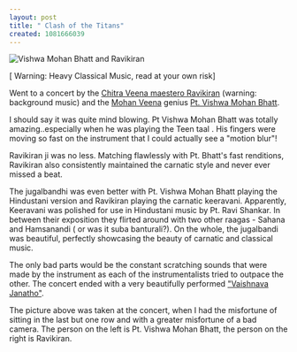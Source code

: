 ```yaml
--- 
layout: post
title: " Clash of the Titans"
created: 1081666039
---
```

<img alt="Vishwa Mohan Bhatt and Ravikiran" src="/images/concert.jpg"/>

[ Warning: Heavy Classical Music, read at your own risk]

Went to a concert by the <a href="http://www.ravikiranmusic.com/index.shtml">Chitra Veena maestero Ravikiran</a> (warning: background music) and the <a href="http://www.vishwamohanbhatt.com/veena.htm">Mohan Veena</a> genius <a href="http://www.vishwamohanbhatt.com/profile.htm">Pt. Vishwa Mohan Bhatt</a>. 

I should say it was quite mind blowing. Pt Vishwa Mohan Bhatt was totally amazing..especially when he was playing the Teen taal . His fingers were moving so fast on the instrument that I could actually see a "motion blur"!

Ravikiran ji was no less. Matching  flawlessly with Pt. Bhatt's fast  renditions,  Ravikiran also consistently maintained the carnatic style and never ever missed a beat.

The jugalbandhi was even better with Pt. Vishwa Mohan Bhatt playing the Hindustani version and Ravikiran playing the carnatic keeravani.  Apparently, Keeravani was polished for use in Hindustani music by Pt. Ravi Shankar.  In between their exposition they flirted around with two other raagas - Sahana and Hamsanandi ( or was it suba banturali?).  On the whole, the jugalbandi was beautiful, perfectly showcasing the beauty of carnatic and classical music. 

The only bad parts would be the constant scratching sounds that were made by the instrument as each of the instrumentalists tried to outpace the other. The concert ended with a very beautifully performed <a href="http://www.musicindiaonline.com/music/s/?q=vaishnava%20janatho&c=0200">"Vaishnava Janatho"</a>. 

The picture above was taken at the concert, when I had the misfortune of sitting in the last but one row and with a greater misfortune of a bad camera. The person on the left is Pt. Vishwa Mohan Bhatt, the person on the right is Ravikiran.
